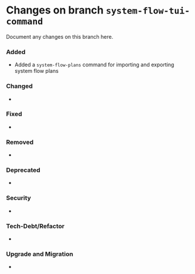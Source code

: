 # Changes on branch `system-flow-tui-command`
Document any changes on this branch here.
### Added
- Added a `system-flow-plans` command for importing and exporting system flow plans

### Changed
- 

### Fixed
- 

### Removed
- 

### Deprecated
- 

### Security
- 

### Tech-Debt/Refactor
- 

### Upgrade and Migration
- 
